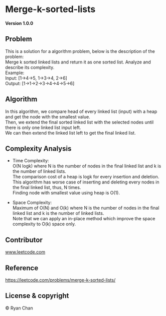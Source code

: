 # Merge-k-sorted-lists
**Version 1.0.0**

## Problem
<p>
  This is a solution for a algorithm problem, below is the description of the problem: <br />
  Merge k sorted linked lists and return it as one sorted list. Analyze and describe its complexity. <br />
  Example: <br />
  Input: [1->4->5, 1->3->4, 2->6] <br />
  Output: [1->1->2->3->4->4->5->6] <br />
</p>

## Algorithm
<p>
  In this algorithm, we compare head of every linked list (input) with a heap and get the node with the smallest value. <br />
  Then, we extend the final sorted linked list with the selected nodes until there is only one linked list input left. <br />
  We can then extend the linked list left to get the final linked list. <br />
</p>

## Complexity Analysis
  - Time Complexity: <br />
    O(N logk) where N is the number of nodes in the final linked list and k is the number of linked lists. <br />
    The comparison cost of a heap is logk for every insertion and deletion. <br />
    This algorithm has worse case of inserting and deleting every nodes in the final linked list, thus, N times. <br />
    Finding node with smallest value using heap is O(1). <br />
    <p/>
    <p>
  - Space Complexity: <br />
Maximum of O(N) and O(k) where N is the number of nodes in the final linked list and k is the number of linked lists. <br />
    Note that we can apply an in-place method which improve the space complexity to O(k) space only. <br />
    <p/>

## Contributor
www.leetcode.com

## Reference
https://leetcode.com/problems/merge-k-sorted-lists/

## License & copyright
&copy; Ryan Chan
